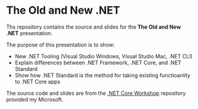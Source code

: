 # The Old and New .NET
Ths repository contains the source and slides for the **The Old and New .NET** presentation.

The purpose of this presentation is to show:
* New .NET Tooling (Visual Studio Windows, Visual Studio Mac, .NET CLI)
* Explain differences between .NET Framework, .NET Core, and .NET Standard
* Show how .NET Standard is the method for taking existing functioanlity to .NET Core apps

The source code and slides are from the [.NET Core Workshop](https://github.com/dotnet-presentations/dotnetcore-workshop/) repository provided my Microsoft.
